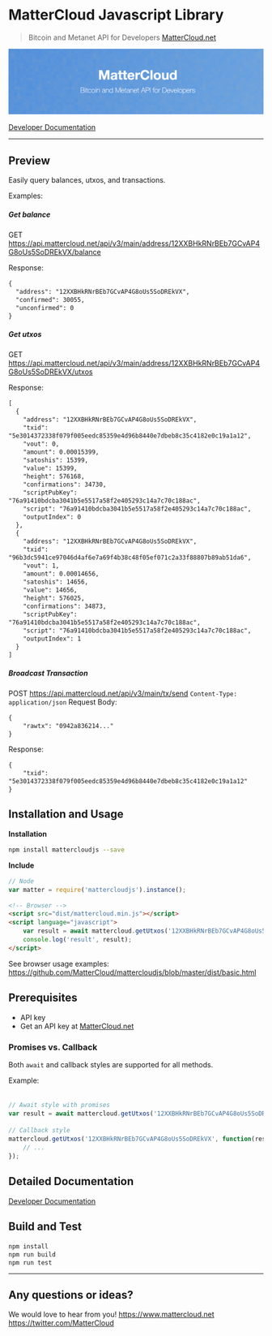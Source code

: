 # MatterCloud Javascript Library
> Bitcoin and Metanet API for Developers
> [MatterCloud.net](https://www.MatterCloud.net)

![header](header.png)

[Developer Documentation](https://developers.mattercloud.net)

---
##  Preview

Easily query balances, utxos, and transactions.

Examples:

##### Get balance
GET https://api.mattercloud.net/api/v3/main/address/12XXBHkRNrBEb7GCvAP4G8oUs5SoDREkVX/balance

Response:
```
{
  "address": "12XXBHkRNrBEb7GCvAP4G8oUs5SoDREkVX",
  "confirmed": 30055,
  "unconfirmed": 0
}
```
##### Get utxos
GET https://api.mattercloud.net/api/v3/main/address/12XXBHkRNrBEb7GCvAP4G8oUs5SoDREkVX/utxos

Response:
```
[
  {
    "address": "12XXBHkRNrBEb7GCvAP4G8oUs5SoDREkVX",
    "txid": "5e3014372338f079f005eedc85359e4d96b8440e7dbeb8c35c4182e0c19a1a12",
    "vout": 0,
    "amount": 0.00015399,
    "satoshis": 15399,
    "value": 15399,
    "height": 576168,
    "confirmations": 34730,
    "scriptPubKey": "76a91410bdcba3041b5e5517a58f2e405293c14a7c70c188ac",
    "script": "76a91410bdcba3041b5e5517a58f2e405293c14a7c70c188ac",
    "outputIndex": 0
  },
  {
    "address": "12XXBHkRNrBEb7GCvAP4G8oUs5SoDREkVX",
    "txid": "96b3dc5941ce97046d4af6e7a69f4b38c48f05ef071c2a33f88807b89ab51da6",
    "vout": 1,
    "amount": 0.00014656,
    "satoshis": 14656,
    "value": 14656,
    "height": 576025,
    "confirmations": 34873,
    "scriptPubKey": "76a91410bdcba3041b5e5517a58f2e405293c14a7c70c188ac",
    "script": "76a91410bdcba3041b5e5517a58f2e405293c14a7c70c188ac",
    "outputIndex": 1
  }
]
```
##### Broadcast Transaction
POST https://api.mattercloud.net/api/v3/main/tx/send
`Content-Type: application/json`
Request Body:
```
{
    "rawtx": "0942a836214..."
}
```
Response:
```
{
    "txid": "5e3014372338f079f005eedc85359e4d96b8440e7dbeb8c35c4182e0c19a1a12"
}
```

## Installation and Usage

**Installation**
```sh
npm install mattercloudjs --save
```

**Include**
```javascript
// Node
var matter = require('mattercloudjs').instance();
```

```html
<!-- Browser -->
<script src="dist/mattercloud.min.js"></script>
<script language="javascript">
    var result = await mattercloud.getUtxos('12XXBHkRNrBEb7GCvAP4G8oUs5SoDREkVX');
    console.log('result', result);
</script>
```
See browser usage examples: https://github.com/MatterCloud/mattercloudjs/blob/master/dist/basic.html

## Prerequisites

- API key
- Get an API key at [MatterCloud.net](https://www.mattercloud.net)

### Promises vs. Callback

Both `await` and callback styles are supported for all methods.

Example:

```javascript

// Await style with promises
var result = await mattercloud.getUtxos('12XXBHkRNrBEb7GCvAP4G8oUs5SoDREkVX');

// Callback style
mattercloud.getUtxos('12XXBHkRNrBEb7GCvAP4G8oUs5SoDREkVX', function(result) {
    // ...
});

```

## Detailed Documentation

[Developer Documentation](https://developers.mattercloud.net)


## Build and Test

```
npm install
npm run build
npm run test
```

-----------


 ## Any questions or ideas?

 We would love to hear from you!
 https://www.mattercloud.net
 https://twitter.com/MatterCloud


